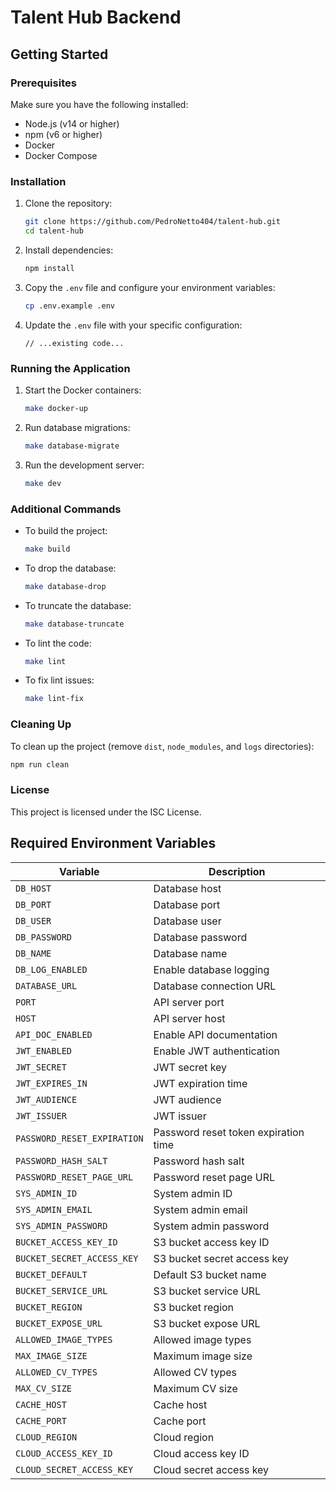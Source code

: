 # Talent Hub Backend

## Getting Started

### Prerequisites

Make sure you have the following installed:

- Node.js (v14 or higher)
- npm (v6 or higher)
- Docker
- Docker Compose

### Installation

1. Clone the repository:

    ```sh
    git clone https://github.com/PedroNetto404/talent-hub.git
    cd talent-hub
    ```

2. Install dependencies:

    ```sh
    npm install
    ```

3. Copy the `.env` file and configure your environment variables:

    ```sh
    cp .env.example .env
    ```

4. Update the `.env` file with your specific configuration:
    ```dotenv
    // ...existing code...
    ```

### Running the Application

1. Start the Docker containers:

    ```sh
    make docker-up
    ```

2. Run database migrations:

    ```sh
    make database-migrate
    ```

3. Run the development server:
    ```sh
    make dev
    ```

### Additional Commands

- To build the project:

    ```sh
    make build
    ```

- To drop the database:

    ```sh
    make database-drop
    ```

- To truncate the database:

    ```sh
    make database-truncate
    ```

- To lint the code:

    ```sh
    make lint
    ```

- To fix lint issues:
    ```sh
    make lint-fix
    ```

### Cleaning Up

To clean up the project (remove `dist`, `node_modules`, and `logs` directories):

```sh
npm run clean
```

### License

This project is licensed under the ISC License.

## Required Environment Variables

| Variable                    | Description                          |
| --------------------------- | ------------------------------------ |
| `DB_HOST`                   | Database host                        |
| `DB_PORT`                   | Database port                        |
| `DB_USER`                   | Database user                        |
| `DB_PASSWORD`               | Database password                    |
| `DB_NAME`                   | Database name                        |
| `DB_LOG_ENABLED`            | Enable database logging              |
| `DATABASE_URL`              | Database connection URL              |
| `PORT`                      | API server port                      |
| `HOST`                      | API server host                      |
| `API_DOC_ENABLED`           | Enable API documentation             |
| `JWT_ENABLED`               | Enable JWT authentication            |
| `JWT_SECRET`                | JWT secret key                       |
| `JWT_EXPIRES_IN`            | JWT expiration time                  |
| `JWT_AUDIENCE`              | JWT audience                         |
| `JWT_ISSUER`                | JWT issuer                           |
| `PASSWORD_RESET_EXPIRATION` | Password reset token expiration time |
| `PASSWORD_HASH_SALT`        | Password hash salt                   |
| `PASSWORD_RESET_PAGE_URL`   | Password reset page URL              |
| `SYS_ADMIN_ID`              | System admin ID                      |
| `SYS_ADMIN_EMAIL`           | System admin email                   |
| `SYS_ADMIN_PASSWORD`        | System admin password                |
| `BUCKET_ACCESS_KEY_ID`      | S3 bucket access key ID              |
| `BUCKET_SECRET_ACCESS_KEY`  | S3 bucket secret access key          |
| `BUCKET_DEFAULT`            | Default S3 bucket name               |
| `BUCKET_SERVICE_URL`        | S3 bucket service URL                |
| `BUCKET_REGION`             | S3 bucket region                     |
| `BUCKET_EXPOSE_URL`         | S3 bucket expose URL                 |
| `ALLOWED_IMAGE_TYPES`       | Allowed image types                  |
| `MAX_IMAGE_SIZE`            | Maximum image size                   |
| `ALLOWED_CV_TYPES`          | Allowed CV types                     |
| `MAX_CV_SIZE`               | Maximum CV size                      |
| `CACHE_HOST`                | Cache host                           |
| `CACHE_PORT`                | Cache port                           |
| `CLOUD_REGION`              | Cloud region                         |
| `CLOUD_ACCESS_KEY_ID`       | Cloud access key ID                  |
| `CLOUD_SECRET_ACCESS_KEY`   | Cloud secret access key              |
